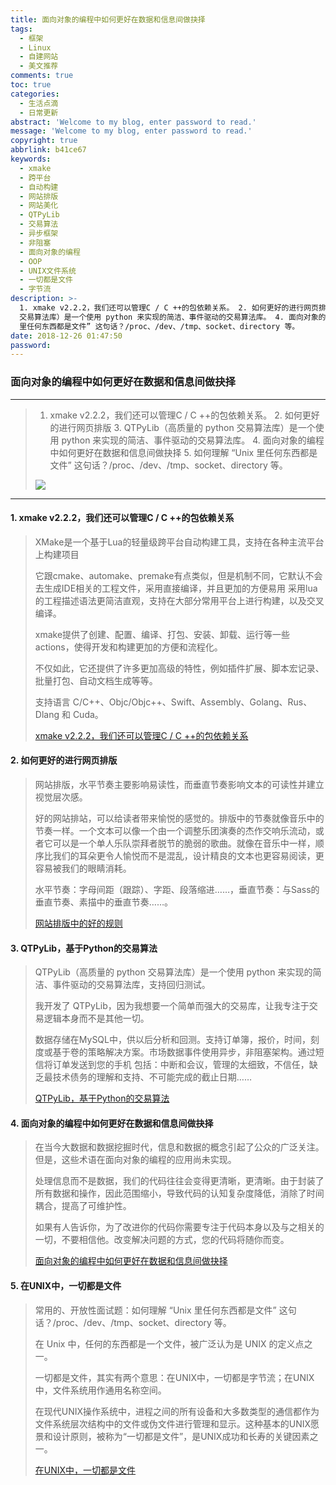 ```yaml
---
title: 面向对象的编程中如何更好在数据和信息间做抉择
tags:
  - 框架
  - Linux
  - 自建网站
  - 美文推荐
comments: true
toc: true
categories:
  - 生活点滴
  - 日常更新
abstract: 'Welcome to my blog, enter password to read.'
message: 'Welcome to my blog, enter password to read.'
copyright: true
abbrlink: b41ce67
keywords:
  - xmake
  - 跨平台
  - 自动构建
  - 网站排版
  - 网站美化
  - QTPyLib
  - 交易算法
  - 异步框架
  - 非阻塞
  - 面向对象的编程
  - OOP
  - UNIX文件系统
  - 一切都是文件
  - 字节流
description: >-
  1. xmake v2.2.2，我们还可以管理C / C ++的包依赖关系。 2. 如何更好的进行网页排版 3. QTPyLib（高质量的 python
  交易算法库）是一个使用 python 来实现的简洁、事件驱动的交易算法库。 4. 面向对象的编程中如何更好在数据和信息间做抉择 5. 如何理解 “Unix
  里任何东西都是文件” 这句话？/proc、/dev、/tmp、socket、directory 等。
date: 2018-12-26 01:47:50
password:
---
```

<script type="text/javascript" src="/js/src/bai.js"></script>

### 面向对象的编程中如何更好在数据和信息间做抉择
---
> 1. xmake v2.2.2，我们还可以管理C / C ++的包依赖关系。 2. 如何更好的进行网页排版 3. QTPyLib（高质量的 python 交易算法库）是一个使用 python 来实现的简洁、事件驱动的交易算法库。 4. 面向对象的编程中如何更好在数据和信息间做抉择 5. 如何理解 “Unix 里任何东西都是文件” 这句话？/proc、/dev、/tmp、socket、directory 等。
>
> ![](/images/050/006tNbRwgy1fyjsr2hnd2j31320j4my8.jpg)

---
#### 1. xmake v2.2.2，我们还可以管理C / C ++的包依赖关系

> XMake是一个基于Lua的轻量级跨平台自动构建工具，支持在各种主流平台上构建项目
>
> 它跟cmake、automake、premake有点类似，但是机制不同，它默认不会去生成IDE相关的工程文件，采用直接编译，并且更加的方便易用 采用lua的工程描述语法更简洁直观，支持在大部分常用平台上进行构建，以及交叉编译。
>
> xmake提供了创建、配置、编译、打包、安装、卸载、运行等一些actions，使得开发和构建更加的方便和流程化。
>
> 不仅如此，它还提供了许多更加高级的特性，例如插件扩展、脚本宏记录、批量打包、自动文档生成等等。
>
> 支持语言 C/C++、Objc/Objc++、Swift、Assembly、Golang、Rus、Dlang 和 Cuda。
>
> [xmake v2.2.2，我们还可以管理C / C ++的包依赖关系](http://tboox.org/2018/10/13/xmake-update-v2.2.2-package-deps/)


#### 2. 如何更好的进行网页排版
> 网站排版，水平节奏主要影响易读性，而垂直节奏影响文本的可读性并建立视觉层次感。
>
> 好的网站排站，可以给读者带来愉悦的感觉的。排版中的节奏就像音乐中的节奏一样。一个文本可以像一个由一个调整乐团演奏的杰作交响乐流动，或者它可以是一个单人乐队崇拜者脱节的脆弱的歌曲。就像在音乐中一样，顺序比我们的耳朵更令人愉悦而不是混乱，设计精良的文本也更容易阅读，更容易被我们的眼睛消耗。
>
> 水平节奏：字母间距（跟踪）、字距、段落缩进……，垂直节奏：与Sass的垂直节奏、素描中的垂直节奏……。
>
> [ 网站排版中的好的规则](https://betterwebtype.com/rhythm-in-web-typography)

#### 3. QTPyLib，基于Python的交易算法
> QTPyLib（高质量的 python 交易算法库）是一个使用 python 来实现的简洁、事件驱动的交易算法库，支持回归测试。
>
> 我开发了 QTPyLib，因为我想要一个简单而强大的交易库，让我专注于交易逻辑本身而不是其他一切。
>
> 数据存储在MySQL中，供以后分析和回测。支持订单簿，报价，时间，刻度或基于卷的策略解决方案。市场数据事件使用异步，非阻塞架构。通过短信将订单发送到您的手机
> 包括：中断和会议，管理的太细致，不信任，缺乏最技术债务的理解和支持、不可能完成的截止日期……
>
> [QTPyLib，基于Python的交易算法](https://github.com/ranaroussi/qtpylib)

#### 4. 面向对象的编程中如何更好在数据和信息间做抉择
> 在当今大数据和数据挖掘时代，信息和数据的概念引起了公众的广泛关注。但是，这些术语在面向对象的编程的应用尚未实现。
>
> 处理信息而不是数据，我们的代码往往会变得更清晰，更清晰。由于封装了所有数据和操作，因此范围缩小，导致代码的认知复杂度降低，消除了时间耦合，提高了可维护性。
>
> 如果有人告诉你，为了改进你的代码你需要专注于代码本身以及与之相关的一切，不要相信他。改变解决问题的方式，您的代码将随你而变。
>
> [面向对象的编程中如何更好在数据和信息间做抉择](https://www.driver733.com/2018/10/11/information-vs-data.html)

#### 5. 在UNIX中，一切都是文件
> 常用的、开放性面试题：如何理解 “Unix 里任何东西都是文件” 这句话？/proc、/dev、/tmp、socket、directory 等。
>
> 在 Unix 中，任何的东西都是一个文件，被广泛认为是 UNIX 的定义点之一。
>
> 一切都是文件，其实有两个意思：在UNIX中，一切都是字节流；在UNIX中，文件系统用作通用名称空间。
>
> 在现代UNIX操作系统中，进程之间的所有设备和大多数类型的通信都作为文件系统层次结构中的文件或伪文件进行管理和显示。这种基本的UNIX愿景和设计原则，被称为“一切都是文件”，是UNIX成功和长寿的关键因素之一。
>
> [在UNIX中，一切都是文件](https://ph7spot.com/musings/in-unix-everything-is-a-file)

